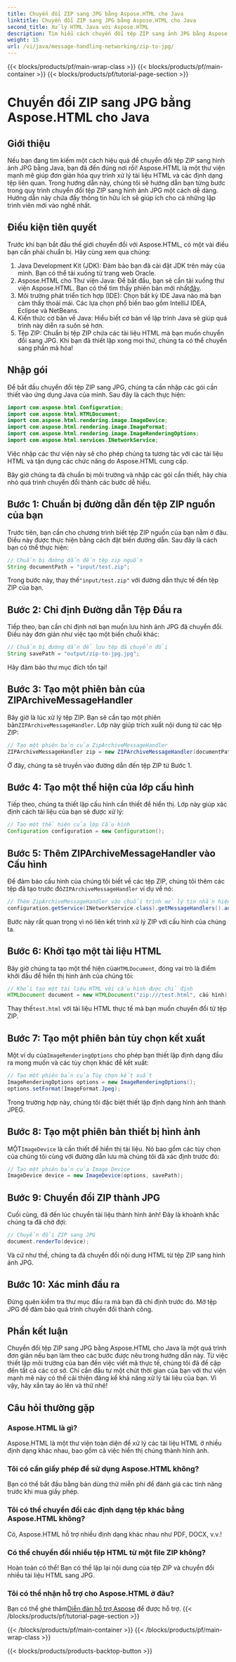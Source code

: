 ```yaml
---
title: Chuyển đổi ZIP sang JPG bằng Aspose.HTML cho Java
linktitle: Chuyển đổi ZIP sang JPG bằng Aspose.HTML cho Java
second_title: Xử lý HTML Java với Aspose.HTML
description: Tìm hiểu cách chuyển đổi tệp ZIP sang ảnh JPG bằng Aspose.HTML cho Java với hướng dẫn từng bước này.
weight: 15
url: /vi/java/message-handling-networking/zip-to-jpg/
---
```


{{< blocks/products/pf/main-wrap-class >}}
{{< blocks/products/pf/main-container >}}
{{< blocks/products/pf/tutorial-page-section >}}

# Chuyển đổi ZIP sang JPG bằng Aspose.HTML cho Java

## Giới thiệu
Nếu bạn đang tìm kiếm một cách hiệu quả để chuyển đổi tệp ZIP sang hình ảnh JPG bằng Java, bạn đã đến đúng nơi rồi! Aspose.HTML là một thư viện mạnh mẽ giúp đơn giản hóa quy trình xử lý tài liệu HTML và các định dạng tệp liên quan. Trong hướng dẫn này, chúng tôi sẽ hướng dẫn bạn từng bước trong quy trình chuyển đổi tệp ZIP sang hình ảnh JPG một cách dễ dàng. Hướng dẫn này chứa đầy thông tin hữu ích sẽ giúp ích cho cả những lập trình viên mới vào nghề nhất.
## Điều kiện tiên quyết
Trước khi bạn bắt đầu thế giới chuyển đổi với Aspose.HTML, có một vài điều bạn cần phải chuẩn bị. Hãy cùng xem qua chúng:
1. Java Development Kit (JDK): Đảm bảo bạn đã cài đặt JDK trên máy của mình. Bạn có thể tải xuống từ trang web Oracle.
2.  Aspose.HTML cho Thư viện Java: Để bắt đầu, bạn sẽ cần tải xuống thư viện Aspose.HTML. Bạn có thể tìm thấy phiên bản mới nhất[đây](https://releases.aspose.com/html/java/).
3. Môi trường phát triển tích hợp (IDE): Chọn bất kỳ IDE Java nào mà bạn cảm thấy thoải mái. Các lựa chọn phổ biến bao gồm IntelliJ IDEA, Eclipse và NetBeans.
4. Kiến thức cơ bản về Java: Hiểu biết cơ bản về lập trình Java sẽ giúp quá trình này diễn ra suôn sẻ hơn.
5. Tệp ZIP: Chuẩn bị tệp ZIP chứa các tài liệu HTML mà bạn muốn chuyển đổi sang JPG.
Khi bạn đã thiết lập xong mọi thứ, chúng ta có thể chuyển sang phần mã hóa!
## Nhập gói
Để bắt đầu chuyển đổi tệp ZIP sang JPG, chúng ta cần nhập các gói cần thiết vào ứng dụng Java của mình. Sau đây là cách thực hiện:
```java
import com.aspose.html.Configuration;
import com.aspose.html.HTMLDocument;
import com.aspose.html.rendering.image.ImageDevice;
import com.aspose.html.rendering.image.ImageFormat;
import com.aspose.html.rendering.image.ImageRenderingOptions;
import com.aspose.html.services.INetworkService;
```
Việc nhập các thư viện này sẽ cho phép chúng ta tương tác với các tài liệu HTML và tận dụng các chức năng do Aspose.HTML cung cấp.

Bây giờ chúng ta đã chuẩn bị môi trường và nhập các gói cần thiết, hãy chia nhỏ quá trình chuyển đổi thành các bước dễ hiểu.
## Bước 1: Chuẩn bị đường dẫn đến tệp ZIP nguồn của bạn
Trước tiên, bạn cần cho chương trình biết tệp ZIP nguồn của bạn nằm ở đâu. Điều này được thực hiện bằng cách đặt biến đường dẫn. Sau đây là cách bạn có thể thực hiện:
```java
// Chuẩn bị đường dẫn đến tệp zip nguồn
String documentPath = "input/test.zip";
```
 Trong bước này, thay thế`"input/test.zip"` với đường dẫn thực tế đến tệp ZIP của bạn. 
## Bước 2: Chỉ định Đường dẫn Tệp Đầu ra
Tiếp theo, bạn cần chỉ định nơi bạn muốn lưu hình ảnh JPG đã chuyển đổi. Điều này đơn giản như việc tạo một biến chuỗi khác:
```java
// Chuẩn bị đường dẫn để lưu tệp đã chuyển đổi
String savePath = "output/zip-to-jpg.jpg";
```
Hãy đảm bảo thư mục đích tồn tại!
## Bước 3: Tạo một phiên bản của ZIPArchiveMessageHandler
 Bây giờ là lúc xử lý tệp ZIP. Bạn sẽ cần tạo một phiên bản`ZIPArchiveMessageHandler`. Lớp này giúp trích xuất nội dung từ các tệp ZIP:
```java
// Tạo một phiên bản của ZipArchiveMessageHandler
ZIPArchiveMessageHandler zip = new ZIPArchiveMessageHandler(documentPath);
```
Ở đây, chúng ta sẽ truyền vào đường dẫn đến tệp ZIP từ Bước 1.
## Bước 4: Tạo một thể hiện của lớp cấu hình
Tiếp theo, chúng ta thiết lập cấu hình cần thiết để hiển thị. Lớp này giúp xác định cách tài liệu của bạn sẽ được xử lý:
```java
// Tạo một thể hiện của lớp Cấu hình
Configuration configuration = new Configuration();
```
## Bước 5: Thêm ZIPArchiveMessageHandler vào Cấu hình
 Để đảm bảo cấu hình của chúng tôi biết về các tệp ZIP, chúng tôi thêm các tệp đã tạo trước đó`ZIPArchiveMessageHandler` ví dụ về nó:
```java
// Thêm ZipArchiveMessageHandler vào chuỗi trình xử lý tin nhắn hiện có
configuration.getService(INetworkService.class).getMessageHandlers().addItem(zip);
```
Bước này rất quan trọng vì nó liên kết trình xử lý ZIP với cấu hình của chúng ta.
## Bước 6: Khởi tạo một tài liệu HTML
 Bây giờ chúng ta tạo một thể hiện của`HTMLDocument`, đóng vai trò là điểm khởi đầu để hiển thị hình ảnh của chúng tôi:
```java
// Khởi tạo một tài liệu HTML với cấu hình được chỉ định
HTMLDocument document = new HTMLDocument("zip:///test.html", cấu hình);
```
 Thay thế`test.html` với tài liệu HTML thực tế mà bạn muốn chuyển đổi từ tệp ZIP.
## Bước 7: Tạo một phiên bản tùy chọn kết xuất
 Một ví dụ của`ImageRenderingOptions` cho phép bạn thiết lập định dạng đầu ra mong muốn và các tùy chọn khác để kết xuất:
```java
// Tạo một phiên bản của Tùy chọn kết xuất
ImageRenderingOptions options = new ImageRenderingOptions();
options.setFormat(ImageFormat.Jpeg);
```
Trong trường hợp này, chúng tôi đặc biệt thiết lập định dạng hình ảnh thành JPEG.
## Bước 8: Tạo một phiên bản thiết bị hình ảnh
 MỘT`ImageDevice` là cần thiết để hiển thị tài liệu. Nó bao gồm các tùy chọn của chúng tôi cùng với đường dẫn lưu mà chúng tôi đã xác định trước đó:
```java
// Tạo một phiên bản của Image Device
ImageDevice device = new ImageDevice(options, savePath);
```
## Bước 9: Chuyển đổi ZIP thành JPG
Cuối cùng, đã đến lúc chuyển tài liệu thành hình ảnh! Đây là khoảnh khắc chúng ta đã chờ đợi:
```java
// Chuyển đổi ZIP sang JPG
document.renderTo(device);
```
Và cứ như thế, chúng ta đã chuyển đổi nội dung HTML từ tệp ZIP sang hình ảnh JPG. 
## Bước 10: Xác minh đầu ra
Đừng quên kiểm tra thư mục đầu ra mà bạn đã chỉ định trước đó. Mở tệp JPG để đảm bảo quá trình chuyển đổi thành công.
## Phần kết luận
Chuyển đổi tệp ZIP sang JPG bằng Aspose.HTML cho Java là một quá trình đơn giản nếu bạn làm theo các bước được nêu trong hướng dẫn này. Từ việc thiết lập môi trường của bạn đến việc viết mã thực tế, chúng tôi đã đề cập đến tất cả các cơ sở. Chỉ cần đầu tư một chút thời gian của bạn với thư viện mạnh mẽ này có thể cải thiện đáng kể khả năng xử lý tài liệu của bạn. Vì vậy, hãy xắn tay áo lên và thử nhé!
## Câu hỏi thường gặp
### Aspose.HTML là gì?
Aspose.HTML là một thư viện toàn diện để xử lý các tài liệu HTML ở nhiều định dạng khác nhau, bao gồm cả việc hiển thị chúng thành hình ảnh.
### Tôi có cần giấy phép để sử dụng Aspose.HTML không?
Bạn có thể bắt đầu bằng bản dùng thử miễn phí để đánh giá các tính năng trước khi mua giấy phép.
### Tôi có thể chuyển đổi các định dạng tệp khác bằng Aspose.HTML không?
Có, Aspose.HTML hỗ trợ nhiều định dạng khác nhau như PDF, DOCX, v.v.!
### Có thể chuyển đổi nhiều tệp HTML từ một file ZIP không?
Hoàn toàn có thể! Bạn có thể lặp lại nội dung của tệp ZIP và chuyển đổi nhiều tài liệu HTML sang JPG.
### Tôi có thể nhận hỗ trợ cho Aspose.HTML ở đâu?
 Bạn có thể ghé thăm[Diễn đàn hỗ trợ Aspose](https://forum.aspose.com/c/html/29) để được hỗ trợ.
{{< /blocks/products/pf/tutorial-page-section >}}

{{< /blocks/products/pf/main-container >}}
{{< /blocks/products/pf/main-wrap-class >}}

{{< blocks/products/products-backtop-button >}}
